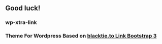 ## Good luck!
### wp-xtra-link
### Theme For Wordpress Based on [blacktie.to Link Bootstrap 3](http://blacktie.co/2013/11/link-bootstrap-3-agency-theme/)